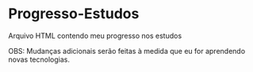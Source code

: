 # Progresso-Estudos
Arquivo HTML contendo meu progresso nos estudos


OBS: Mudanças adicionais serão feitas à medida que eu for aprendendo novas tecnologias.
